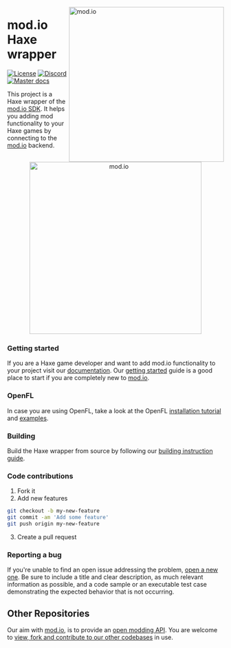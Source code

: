 <a href="https://mod.io"><img src="https://static.mod.io/v1/images/branding/modio-color-dark.svg" alt="mod.io" width="360" align="right"/></a>
# mod.io Haxe wrapper
[![License](https://img.shields.io/badge/license-MIT-brightgreen.svg)](https://github.com/modio/SDK/blob/master/LICENSE)
[![Discord](https://img.shields.io/discord/389039439487434752.svg?label=Discord&logo=discord&color=7289DA&labelColor=2C2F33)](https://discord.mod.io)
[![Master docs](https://img.shields.io/badge/docs-master-green.svg)](https://github.com/Turupawn/modioHaxe/wiki)

This project is a Haxe wrapper of the [mod.io SDK](https://github.com/modio/SDK). It helps you adding mod functionality to your Haxe games by connecting to the [mod.io](https://mod.io/) backend.

<p align="center"><img src="https://image.mod.io/members/c4ca/1/profileguides/haxe_logo.png" alt="mod.io" width="400"/></p>

### Getting started
If you are a Haxe game developer and want to add mod.io functionality to your project visit our [documentation](https://github.com/Turupawn/modioHaxe/wiki). Our [getting started](https://mod.io/blog/getting-started) guide is a good place to start if you are completely new to [mod.io](https://mod.io/).

### OpenFL

In case you are using OpenFL, take a look at the OpenFL [installation tutorial](https://github.com/Turupawn/modioOpenFLExample#openfl-integration) and [examples](https://github.com/Turupawn/modioOpenFLExample/tree/master/Source).

### Building

Build the Haxe wrapper from source by following our [building instruction guide](https://github.com/Turupawn/modioHaxe/wiki/Building).

### Code contributions

1. Fork it
2. Add new features
```bash
git checkout -b my-new-feature
git commit -am 'Add some feature'
git push origin my-new-feature
```
3. Create a pull request

### Reporting a bug

If you're unable to find an open issue addressing the problem, [open a new one](https://github.com/modio/SDK/issues). Be sure to include a title and clear description, as much relevant information as possible, and a code sample or an executable test case demonstrating the expected behavior that is not occurring.

## Other Repositories
Our aim with [mod.io](https://mod.io), is to provide an [open modding API](https://docs.mod.io). You are welcome to [view, fork and contribute to our other codebases](https://github.com/modio) in use.
